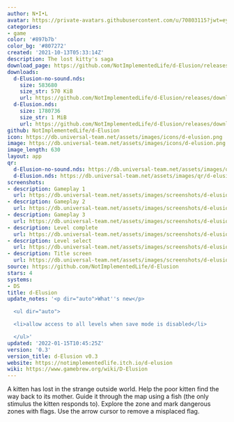 ```yaml
---
author: N•I•L
avatar: https://private-avatars.githubusercontent.com/u/70803115?jwt=eyJhbGciOiJIUzI1NiIsInR5cCI6IkpXVCJ9.eyJpc3MiOiJnaXRodWIuY29tIiwiYXVkIjoicmF3LmdpdGh1YnVzZXJjb250ZW50LmNvbSIsImtleSI6ImtleTEiLCJleHAiOjE3MzQ2NzU4NDAsIm5iZiI6MTczNDY3NDY0MCwicGF0aCI6Ii91LzcwODAzMTE1In0.GxJaGWdHBvCtls4HFJh3diFW_JSuP2qFIJgAmJO7WCg&v=4
categories:
- game
color: '#897b7b'
color_bg: '#807272'
created: '2021-10-13T05:33:14Z'
description: The lost kitty's saga
download_page: https://github.com/NotImplementedLife/d-Elusion/releases
downloads:
  d-Elusion-no-sound.nds:
    size: 583680
    size_str: 570 KiB
    url: https://github.com/NotImplementedLife/d-Elusion/releases/download/0.3/d-Elusion-no-sound.nds
  d-Elusion.nds:
    size: 1780736
    size_str: 1 MiB
    url: https://github.com/NotImplementedLife/d-Elusion/releases/download/0.3/d-Elusion.nds
github: NotImplementedLife/d-Elusion
icon: https://db.universal-team.net/assets/images/icons/d-elusion.png
image: https://db.universal-team.net/assets/images/icons/d-elusion.png
image_length: 630
layout: app
qr:
  d-Elusion-no-sound.nds: https://db.universal-team.net/assets/images/qr/d-elusion-no-sound-nds.png
  d-Elusion.nds: https://db.universal-team.net/assets/images/qr/d-elusion-nds.png
screenshots:
- description: Gameplay 1
  url: https://db.universal-team.net/assets/images/screenshots/d-elusion/gameplay-1.png
- description: Gameplay 2
  url: https://db.universal-team.net/assets/images/screenshots/d-elusion/gameplay-2.png
- description: Gameplay 3
  url: https://db.universal-team.net/assets/images/screenshots/d-elusion/gameplay-3.png
- description: Level complete
  url: https://db.universal-team.net/assets/images/screenshots/d-elusion/level-complete.png
- description: Level select
  url: https://db.universal-team.net/assets/images/screenshots/d-elusion/level-select.png
- description: Title screen
  url: https://db.universal-team.net/assets/images/screenshots/d-elusion/title-screen.png
source: https://github.com/NotImplementedLife/d-Elusion
stars: 4
systems:
- DS
title: d-Elusion
update_notes: '<p dir="auto">What''s new</p>

  <ul dir="auto">

  <li>allow access to all levels when save mode is disabled</li>

  </ul>'
updated: '2022-01-15T10:45:25Z'
version: '0.3'
version_title: d-Elusion v0.3
website: https://notimplementedlife.itch.io/d-elusion
wiki: https://www.gamebrew.org/wiki/D-Elusion
---
```

A kitten has lost in the strange outside world. Help the poor kitten find the way back to its mother. Guide it through the map using a fish (the only stimulus the kitten responds to). Explore the zone and mark dangerous zones with flags. Use the arrow cursor to remove a misplaced flag.